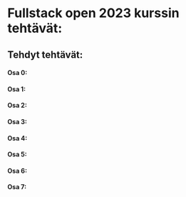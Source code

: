# Fullstack open 2023 kurssin tehtävät:
## Tehdyt tehtävät:

#### Osa 0:


#### Osa 1:


#### Osa 2:


#### Osa 3:


#### Osa 4:


#### Osa 5:


#### Osa 6:


#### Osa 7:
